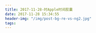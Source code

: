 ```yaml
---
title: 2017-11-28-时Apple时间胶囊
date: 2017-11-28 15:34:55
header-img: "/img/post-bg-re-vs-ng2.jpg"
tags:
---
```

